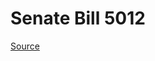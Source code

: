 # Senate Bill 5012

[Source](http://lawfilesext.leg.wa.gov/biennium/2023-24/Pdf/Bills/Senate%20Bills/5012.pdf)